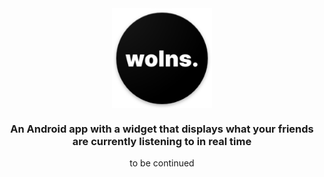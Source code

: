 <div align="center">

<img width="160" height="160" align="center" src="https://github.com/wolns/android/blob/master/app/src/main/res/mipmap-xxxhdpi/ic_launcher.png">

### An Android app with a widget that displays what your friends are currently listening to in real time

to be continued

</div>
